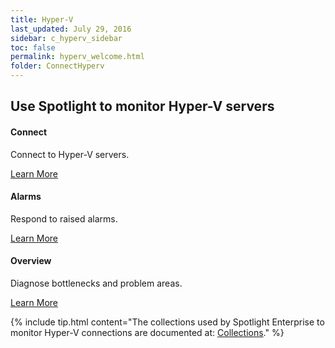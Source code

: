 ```yaml
---
title: Hyper-V
last_updated: July 29, 2016
sidebar: c_hyperv_sidebar
toc: false
permalink: hyperv_welcome.html
folder: ConnectHyperv
---
```

<div class="row">
        <h2 class="page-header">Use Spotlight to monitor Hyper-V servers</h2>
        <div class="col-md-3 col-sm-6">
            <div class="panel panel-default text-center">
                <div class="panel-body">
                    <h4>Connect</h4>
                    <p>Connect to Hyper-V servers.</p>
                    <a href="hyperv_connect_details.html" class="btn btn-primary">Learn More</a>
                </div>
            </div>
        </div>
        <div class="col-md-3 col-sm-6">
            <div class="panel panel-default text-center">
                <div class="panel-body">
                    <h4>Alarms</h4>
                    <p>Respond to raised alarms.</p>
                    <a href="hyperv_alarms.html" class="btn btn-primary">Learn More</a>
                </div>
            </div>
        </div>
        <div class="col-md-3 col-sm-6">
            <div class="panel panel-default text-center">
                <div class="panel-body">
                    <h4>Overview</h4>
                    <p>Diagnose bottlenecks and problem areas.</p>
                    <a href="hyperv_drilldown_overview.html" class="btn btn-primary">Learn More</a>
                </div>
            </div>
        </div>
    </div>


{% include tip.html content="The collections used by Spotlight Enterprise to monitor Hyper-V connections are documented at: [Collections](hyperv_collections.html)." %}
